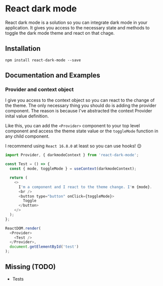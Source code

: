 # React dark mode

React dark mode is a solution so you can integrate dark mode in your application. It gives you access to the necessary
state and methods to toggle the dark mode theme and react on that chage.

## Installation

```shell
npm install react-dark-mode --save
```

## Documentation and Examples

### Provider and context object

I give you access to the context object so you can react to the change of the theme.
The only necessary thing you should do is adding the provider component. The reason is because I've
abstracted the context Provider inital value definition.

Like this, you can add the `<Provider>` component to your top level component and access the theme state
value or the `toggleMode` function in any child component.

I recommend using `React 16.8.0` at least so you can use hooks! 😌

```javascript
import Provider, { darkmodeContext } from 'react-dark-mode';

const Test = () => {
  const { mode, toggleMode } = useContext(darkmodeContext);

  return (
    <>
      I'm a component and I react to the theme change. I'm {mode}.
      <br />
      <button type="button" onClick={toggleMode}>
        Toggle
      </button>
    </>
  );
};

ReactDOM.render(
  <Provider>
    <Test />
  </Provider>,
  document.getElementById('test')
);
```

## Missing (TODO)
- Tests
